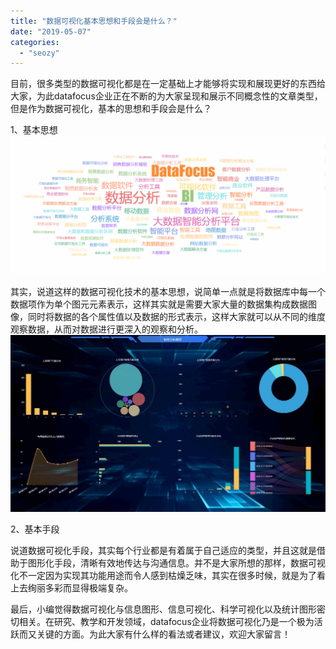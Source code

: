 ```yaml
---
title: "数据可视化基本思想和手段会是什么？"
date: "2019-05-07"
categories: 
  - "seozy"
---
```


目前，很多类型的数据可视化都是在一定基础上才能够将实现和展现更好的东西给大家，为此datafocus企业正在不断的为大家呈现和展示不同概念性的文章类型，但是作为数据可视化，基本的思想和手段会是什么？

1、基本思想![](images/微信截图_20190124175358-1024x450.png)

其实，说道这样的数据可视化技术的基本思想，说简单一点就是将数据库中每一个数据项作为单个图元元素表示，这样其实就是需要大家大量的数据集构成数据图像，同时将数据的各个属性值以及数据的形式表示，这样大家就可以从不同的维度观察数据，从而对数据进行更深入的观察和分析。![](images/8B3C800F-1285-4f80-8CB3-FE5B722DB5FC-1024x575.jpg)

2、基本手段

说道数据可视化手段，其实每个行业都是有着属于自己适应的类型，并且这就是借助于图形化手段，清晰有效地传达与沟通信息。并不是大家所想的那样，数据可视化不一定因为实现其功能用途而令人感到枯燥乏味，其实在很多时候，就是为了看上去绚丽多彩而显得极端复杂。

最后，小编觉得数据可视化与信息图形、信息可视化、科学可视化以及统计图形密切相关。在研究、教学和开发领域，datafocus企业将数据可视化乃是一个极为活跃而又关键的方面。为此大家有什么样的看法或者建议，欢迎大家留言！
